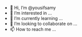 - 👋 Hi, I’m @yousifsamy
- 👀 I’m interested in ...
- 🌱 I’m currently learning ...
- 💞️ I’m looking to collaborate on ...
- 📫 How to reach me ...

<!---
yousifsamy/yousifsamy is a ✨ special ✨ repository because its `README.md` (this file) appears on your GitHub profile.
You can click the Preview link to take a look at your changes.
--->
